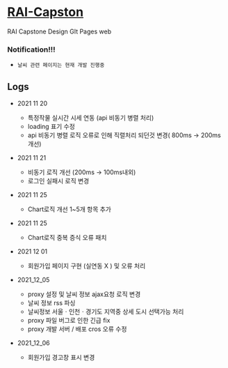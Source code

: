 # [RAI-Capston](https://soplay.github.io/RAI-Capston/)

RAI Capstone Design GIt Pages web

### Notification!!!

- `날씨 관련 페이지는 현재 개발 진행중`

## Logs

- 2021 11 20

  - 특정작물 실시간 시세 연동 (api 비동기 병렬 처리)
  - loading 표기 수정
  - api 비동기 병렬 로직 오류로 인해 직렬처리 되던것 변경( 800ms -> 200ms 개선)

- 2021 11 21

  - 비동기 로직 개선 (200ms -> 100ms내외)
  - 로그인 실패시 로직 변경

- 2021 11 25

  - Chart로직 개선 1~5개 항목 추가

- 2021 11 25

  - Chart로직 중복 증식 오류 패치

- 2021 12 01

  - 회원가입 페이지 구현 (실연동 X ) 및 오류 처리

- 2021_12_05

  - proxy 설정 및 날씨 정보 ajax요청 로직 변경
  - 날씨 정보 rss 파싱
  - 날씨정보 서울ㆍ인천ㆍ경기도 지역중 상세 도시 선택가능 처리
  - proxy 파일 버그로 인한 긴급 fix
  - proxy 개발 서버 / 배포 cros 오류 수정

- 2021_12_06

  - 회원가입 경고창 표시 변경
